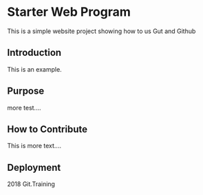 # Starter Web Program

This is a simple website project
showing how to us Gut and Github

## Introduction

This is an example.

## Purpose

more test....

## How to Contribute

This is more text....

## Deployment

2018 Git.Training